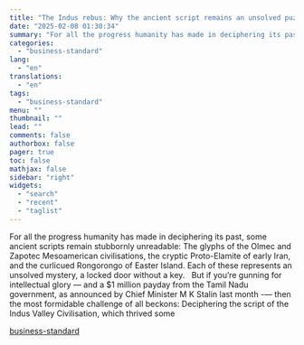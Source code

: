 ```yaml
---
title: "The Indus rebus: Why the ancient script remains an unsolved puzzle"
date: "2025-02-08 01:30:34"
summary: "For all the progress humanity has made in deciphering its past, some ancient scripts remain stubbornly unreadable: The glyphs of the Olmec and Zapotec Mesoamerican civilisations, the cryptic Proto-Elamite of early Iran, and the curlicued Rongorongo of Easter Island. Each of these represents an unsolved mystery, a locked door without..."
categories:
  - "business-standard"
lang:
  - "en"
translations:
  - "en"
tags:
  - "business-standard"
menu: ""
thumbnail: ""
lead: ""
comments: false
authorbox: false
pager: true
toc: false
mathjax: false
sidebar: "right"
widgets:
  - "search"
  - "recent"
  - "taglist"
---
```


For all the progress humanity has made in deciphering its past, some ancient scripts remain stubbornly unreadable: The glyphs of the Olmec and Zapotec Mesoamerican civilisations, the cryptic Proto-Elamite of early Iran, and the curlicued Rongorongo of Easter Island. Each of these represents an unsolved mystery, a locked door without a key.
 
But if you’re gunning for intellectual glory — and a $1 million payday from the Tamil Nadu government, as announced by Chief Minister M K Stalin last month -— then the most formidable challenge of all beckons: Deciphering the script of the Indus Valley Civilisation, which thrived some

[business-standard](https://www.business-standard.com/opinion/columns/the-indus-rebus-why-the-ancient-script-remains-an-unsolved-puzzle-125020701942_1.html)
